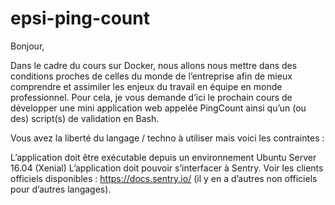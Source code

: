 # epsi-ping-count

Bonjour,

Dans le cadre du cours sur Docker, nous allons nous mettre dans des conditions proches de celles du monde de l’entreprise afin de mieux comprendre et assimiler les enjeux du travail en équipe en monde professionnel. Pour cela, je vous demande d’ici le prochain cours de développer une mini application web appelée PingCount ainsi qu’un (ou des) script(s) de validation en Bash.

Vous avez la liberté du langage / techno à utiliser mais voici les contraintes :

L’application doit être exécutable depuis un environnement Ubuntu Server 16.04 (Xenial)
L’application doit pouvoir s’interfacer à Sentry. Voir les clients officiels disponibles : https://docs.sentry.io/ (il y en a d’autres non officiels pour d’autres langages).
